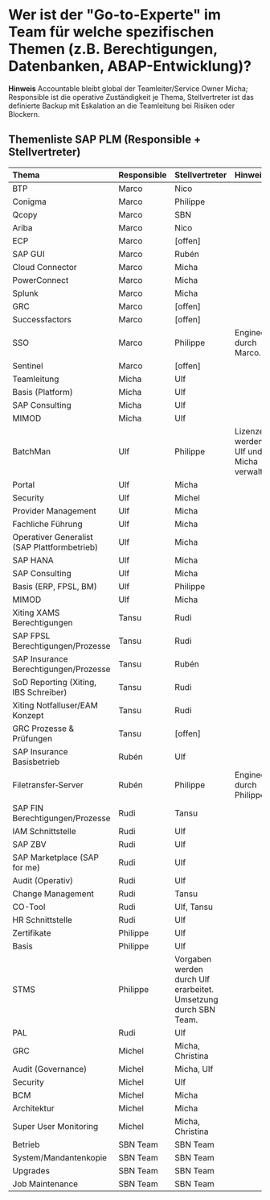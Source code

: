 # Wer ist der "Go-to-Experte" im Team für welche spezifischen Themen (z.B. Berechtigungen, Datenbanken, ABAP-Entwicklung)?

**Hinweis** Accountable bleibt global der Teamleiter/Service Owner Micha; Responsible ist die operative Zuständigkeit je Thema, Stellvertreter ist das definierte Backup mit Eskalation an die Teamleitung bei Risiken oder Blockern.

## Themenliste SAP PLM (Responsible + Stellvertreter)

| Thema | Responsible | Stellvertreter | Hinweise
| :--- | :--- | :--- | :--- 
| BTP | Marco | Nico
| Conigma | Marco | Philippe
| Qcopy | Marco | SBN
| Ariba | Marco | Nico
| ECP | Marco | [offen]
| SAP GUI | Marco | Rubén
| Cloud Connector | Marco | Micha
| PowerConnect | Marco | Micha
| Splunk | Marco | Micha
| GRC | Marco | [offen]
| Successfactors | Marco | [offen]
| SSO | Marco  | Philippe | Engineering durch Marco.
| Sentinel | Marco | [offen]
| Teamleitung | Micha | Ulf 
| Basis (Platform) | Micha | Ulf 
| SAP Consulting | Micha | Ulf 
| MIMOD | Micha | Ulf 
| BatchMan | Ulf | Philippe | Lizenzen werden via Ulf und Micha verwaltet.
| Portal | Ulf | Micha
| Security | Ulf | Michel
| Provider Management | Ulf | Micha
| Fachliche Führung | Ulf | Micha
| Operativer Generalist (SAP Plattformbetrieb) | Ulf | Micha
| SAP HANA | Ulf | Micha
| SAP Consulting | Ulf | Micha
| Basis (ERP, FPSL, BM) | Ulf | Philippe
| MIMOD | Ulf | Micha
| Xiting XAMS Berechtigungen | Tansu | Rudi 
| SAP FPSL Berechtigungen/Prozesse | Tansu | Rudi 
| SAP Insurance Berechtigungen/Prozesse | Tansu | Rubén
| SoD Reporting (Xiting, IBS Schreiber) | Tansu | Rudi
| Xiting Notfalluser/EAM Konzept | Tansu | Rudi 
| GRC Prozesse & Prüfungen | Tansu | [offen]
| SAP Insurance Basisbetrieb | Rubén | Ulf 
| Filetransfer‑Server | Rubén | Philippe | Engineering durch Philippe.
| SAP FIN Berechtigungen/Prozesse | Rudi | Tansu 
| IAM Schnittstelle | Rudi | Ulf 
| SAP ZBV | Rudi | Ulf 
| SAP Marketplace (SAP for me) | Rudi | Ulf 
| Audit (Operativ) | Rudi | Ulf 
| Change Management | Rudi | Tansu
| CO-Tool | Rudi | Ulf, Tansu
| HR Schnittstelle | Rudi | Ulf
| Zertifikate | Philippe | Ulf
| Basis | Philippe | Ulf
| STMS | Philippe | Vorgaben werden durch Ulf erarbeitet. Umsetzung durch SBN Team.
| PAL | Rudi | Ulf 
| GRC | Michel | Micha, Christina 
| Audit (Governance) | Michel | Micha, Ulf 
| Security | Michel | Ulf
| BCM | Michel | Micha
| Architektur | Michel | Micha 
| Super User Monitoring | Michel | Micha, Christina 
| Betrieb | SBN Team | SBN Team
| System/Mandantenkopie | SBN Team | SBN Team 
| Upgrades | SBN Team | SBN Team 
| Job Maintenance | SBN Team | SBN Team 

<!-- Pflegehinweise:
- Responsible = operative Zuständigkeit; Stellvertreter = Vertretung/Backup.
- Accountable bleibt global (Teamleiter/Service Owner) und wird hier nicht pro Zeile wiederholt.
- Kontaktkanal z. B. Ticket-Queue, Verteilerliste, Rufbereitschaft.
- Stand-Datum pro Zeile bei Änderungen aktualisieren; quartalsweiser Review empfohlen.
-->
